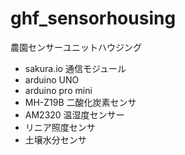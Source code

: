 # ghf_sensorhousing
農園センサーユニットハウジング
- sakura.io 通信モジュール
- arduino UNO
- arduino pro mini
- MH-Z19B 二酸化炭素センサ
- AM2320 温湿度センサー
- リニア照度センサ
- 土壌水分センサ
